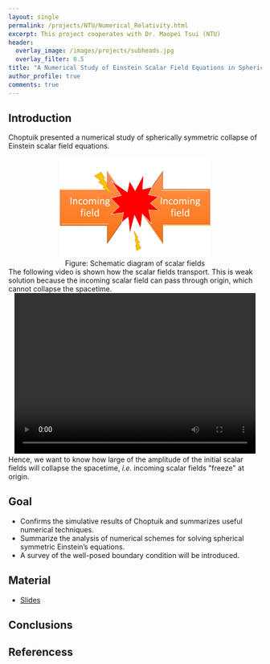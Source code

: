 ```yaml
---
layout: single
permalink: /projects/NTU/Numerical_Relativity.html
excerpt: This project cooperates with Dr. Maopei Tsui (NTU)
header:
  overlay_image: /images/projects/subheads.jpg
  overlay_filter: 0.5
title: "A Numerical Study of Einstein Scalar Field Equations in Spherically Symmetric Spacetime"
author_profile: true
comments: true
---
```


## Introduction

  Choptuik presented a numerical study of spherically symmetric collapse of Einstein scalar field equations.
  <center>
    <img src="/images/projects/nr/bang.jpg" width="300" alt="diag of sf"/>
    <figcaption>Figure: Schematic diagram of scalar fields</figcaption>
  </center>
  The following video is shown how the scalar fields transport. This is weak solution because the incoming scalar field can pass through origin, which cannot collapse the spacetime.
  <center>
  <video width="480" height="320" controls="controls">
    <source src="/images/projects/nr/sf.mp4" type="video/mp4">
  </video>
  </center>
  Hence, we want to know how large of the amplitude of the initial scalar fields will collapse the spacetime, <i>i.e.</i> incoming scalar fields "freeze" at origin.

## Goal
   * Confirms the simulative results of Choptuik and summarizes useful numerical techniques.
   * Summarize the analysis of numerical schemes for solving spherical symmetric Einstein’s equations.
   * A survey of the well-posed boundary condition will be introduced.

## Material
  * [Slides](./../../../pdf/projects/nr/slides(v3).pdf)


## Conclusions


## Referencess